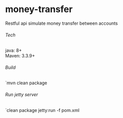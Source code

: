 # money-transfer
Restful api simulate money transfer between accounts


###### Tech
java: 8+  
Maven: 3.3.9+

###### Build
`mvn clean package

###### Run jetty server
`clean package jetty:run -f pom.xml


